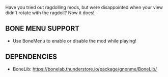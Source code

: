Have you tried out ragdolling mods, but were disappointed when your view didn't rotate with the ragdoll? Now it does!

## BONE MENU SUPPORT
- Use BoneMenu to enable or disable the mod while playing!

## DEPENDENCIES
- BoneLib: https://bonelab.thunderstore.io/package/gnonme/BoneLib/